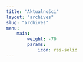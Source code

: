 ```yaml
---
title: "Aktualności"
layout: "archives"
slug: "archives"
menu:
    main:
        weight: -70
        params: 
            icon: rss-solid
---
```

